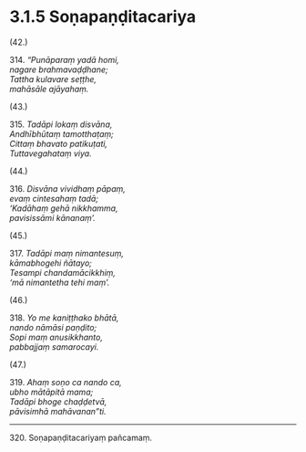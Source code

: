 

# 3.1.5 Soṇapaṇḍitacariya




(42.)

314\. _“Punāparaṃ yadā homi,_  
_nagare brahmavaḍḍhane;_  
_Tattha kulavare seṭṭhe,_  
_mahāsāle ajāyahaṃ._  


(43.)

315\. _Tadāpi lokaṃ disvāna,_  
_Andhībhūtaṃ tamotthaṭaṃ;_  
_Cittaṃ bhavato patikuṭati,_  
_Tuttavegahataṃ viya._  


(44.)

316\. _Disvāna vividhaṃ pāpaṃ,_  
_evaṃ cintesahaṃ tadā;_  
_‘Kadāhaṃ gehā nikkhamma,_  
_pavisissāmi kānanaṃ’._  


(45.)

317\. _Tadāpi maṃ nimantesuṃ,_  
_kāmabhogehi ñātayo;_  
_Tesampi chandamācikkhiṃ,_  
_‘mā nimantetha tehi maṃ’._  


(46.)

318\. _Yo me kaniṭṭhako bhātā,_  
_nando nāmāsi paṇḍito;_  
_Sopi maṃ anusikkhanto,_  
_pabbajjaṃ samarocayi._  


(47.)

319\. _Ahaṃ soṇo ca nando ca,_  
_ubho mātāpitā mama;_  
_Tadāpi bhoge chaḍḍetvā,_  
_pāvisimhā mahāvanan”ti._  


---

320\. Soṇapaṇḍitacariyaṃ pañcamaṃ.





